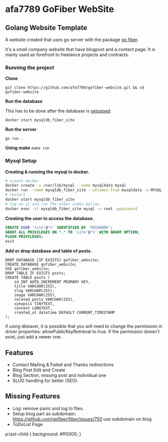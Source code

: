 # afa7789 GoFiber WebSite
## Golang Website Template

A website created that uses go server with the package [go fiber](https://gofiber.io/).

It's a small company website that have blogpost and a contact page.
It is manly used as forefront to freelance projects and contracts.

### Running the project

__Clone__

`git clone https://github.com/afa7789/gofiber-website.git && cd gofiber-website`

__Run the database__

This has to be done after the database is [setupped](#mysql-setup).

`docker start mysqldb_fiber_site`

__Run the server__

`go run .`

__Using make__
`make run`

### Mysql Setup

__Creating & running the mysql in docker.__
```sh
# create docker
docker create -v /var/lib/mysql --name mysqldata mysql
docker run --name mysqldb_fiber_site --volumes-from mysqldata -e MYSQL_ROOT_PASSWORD=password -p 3306:3306 -d mysql:latest
# restart
docker start mysqldb_fiber_site
# log on it and run the other codes bellow
docker exec -it mysqldb_fiber_site mysql -u root -ppassword
```

__Creating the user to access the database.__
```sql
CREATE USER 'site'@'%' IDENTIFIED BY 'PASSWORD';
GRANT ALL PRIVILEGES ON *.* TO 'site'@'%' WITH GRANT OPTION;
FLUSH PRIVILEGES;
exit
```

__Add or drop database and table of posts.__
```
DROP DATABASE [IF EXISTS] gofiber_website;
CREATE DATABASE gofiber_website;
USE gofiber_website;
DROP TABLE IF EXISTS posts;
CREATE TABLE posts (
    id INT AUTO_INCREMENT PRIMARY KEY,
    title VARCHAR(255),
    slug VARCHAR(255),
    image VARCHAR(255),
    related_posts VARCHAR(255),
    synopsis TINYTEXT,
    content LONGTEXT,
    created_at datetime DEFAULT CURRENT_TIMESTAMP
);
```

if using dbeaver, it is possible that you will need to change the permission in driver properties: allowPublicKeyRetrieval to true. If the permission doesn't exist, just add a newer one.

## Features
- Contact Mailing & Failed and Thanks redirections
- Blog Post Edit and Create
- Blog Section, missing post and individual one
- SLUG handling for better (SEO).

## Missing Features
- Log: remove panic and log to files.
- Setup blog part as subdomain: https://github.com/gofiber/fiber/issues/750 use subdomain on blog
- ToDoList Page


p:last-child {
  background: #ff0000;
}
